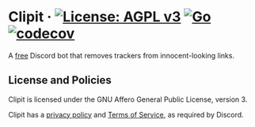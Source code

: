 # Clipit &middot; [![License: AGPL v3](https://img.shields.io/badge/License-AGPL%20v3-blue.svg)](https://www.gnu.org/licenses/agpl-3.0) [![Go](https://github.com/carnivorecookies/Clipit/actions/workflows/main.yml/badge.svg)](https://github.com/carnivorecookies/Clipit/actions/workflows/main.yml) [![codecov](https://codecov.io/gh/carnivorecookies/Clipit/graph/badge.svg?token=UB3LPX099F)](https://codecov.io/gh/carnivorecookies/Clipit)

A [free](https://www.gnu.org/philosophy/free-sw.en.html) Discord bot that removes trackers from innocent-looking links.

## License and Policies

Clipit is licensed under the GNU Affero General Public License, version 3.

Clipit has a [privacy policy](PRIVACY_POLICY.md) and [Terms of Service](TERMS_OF_SERVICE.md), as required by Discord.
